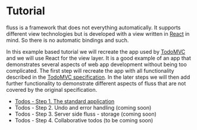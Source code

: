 # Tutorial

fluss is a framework that does not everything automatically. It supports different view technologies but is developed with
a view written in [React](http://facebook.github.io/react/) in mind. So there is no automatic bindings and such.

In this example based tutorial we will recreate the app used by [TodoMVC](http://todomvc.com/) and we will use React for the view layer.
It is a good example of an app that demonstrates several aspects of web app development without being too complicated.
The first step will recreate the app with all functionality described in the
[TodoMVC specification](https://github.com/tastejs/todomvc/blob/master/app-spec.md). In the later steps we will
then add further functionality to demonstrate different aspects of fluss that are not covered by the original specification.

* [Todos - Step 1. The standard application](step1.md)
* Todos - Step 2. Undo and error handling (coming soon)
* Todos - Step 3. Server side fluss - storage (coming soon)
* Todos - Step 4. Collaborative todos (to be coming soon)
